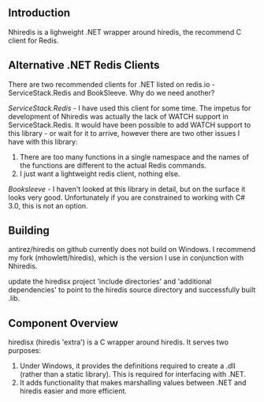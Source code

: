 ## Introduction

Nhiredis is a lighweight .NET wrapper around hiredis, the recommend C client for Redis. 


## Alternative .NET Redis Clients

There are two recommended clients for .NET listed on redis.io - ServiceStack.Redis and BookSleeve. 
Why do we need another?

_ServiceStack.Redis_ - I have used this client for some time. The impetus for development of
Nhiredis was actually the lack of WATCH support in ServiceStack.Redis. It would have been
possible to add WATCH support to this library - or wait for it to arrive, however there are two
other issues I have with this library: 

1. There are too many functions in a single namespace and the names of the functions are different
   to the actual Redis commands.
2. I just want a lightweight redis client, nothing else. 

_Booksleeve_ - I haven't looked at this library in detail, but on the surface it looks very 
good. Unfortunately if you are constrained to working with C# 3.0, this is not an option.



## Building

antirez/hiredis on github currently does not build on Windows. I recommend my fork (mhowlett/hiredis),
which is the version I use in conjunction with Nhiredis.

update the hiredisx project 'include directories' and 'additional dependencies' to
point to the hiredis source directory and successfully built .lib.


## Component Overview

hiredisx (hiredis 'extra') is a C wrapper around hiredis. It serves two purposes:

1. Under Windows, it provides the definitions required to create a .dll (rather than a static
   library). This is required for interfacing with .NET.
2. It adds functionality that makes marshalling values between .NET and hiredis easier and
   more efficient.

